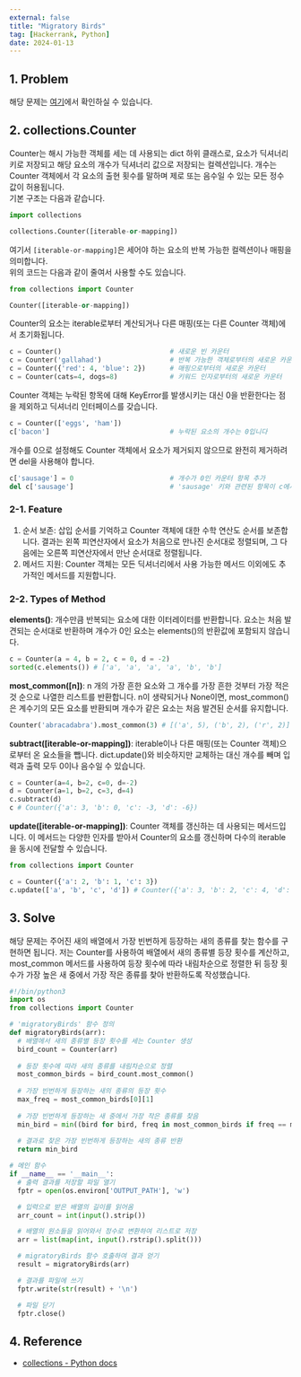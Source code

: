 ```yaml
---
external: false
title: "Migratory Birds"
tag: [Hackerrank, Python]
date: 2024-01-13
---
```


## 1. Problem

해당 문제는 [여기](https://www.hackerrank.com/challenges/migratory-birds/problem?isFullScreen=true)에서 확인하실 수 있습니다.

## 2. collections.Counter

Counter는 해시 가능한 객체를 세는 데 사용되는 dict 하위 클래스로, 요소가 딕셔너리 키로 저장되고 해당 요소의 개수가 딕셔너리 값으로 저장되는 컬렉션입니다. 개수는 Counter 객체에서 각 요소의 출현 횟수를 말하며 제로 또는 음수일 수 있는 모든 정수 값이 허용됩니다.  
기본 구조는 다음과 같습니다.

```python
import collections

collections.Counter([iterable-or-mapping])
```

여기서 `[iterable-or-mapping]`은 세어야 하는 요소의 반복 가능한 컬렉션이나 매핑을 의미합니다.  
위의 코드는 다음과 같이 줄여서 사용할 수도 있습니다.

```python
from collections import Counter

Counter([iterable-or-mapping])
```

Counter의 요소는 iterable로부터 계산되거나 다른 매핑(또는 다른 Counter 객체)에서 초기화됩니다.

```python
c = Counter()                           # 새로운 빈 카운터
c = Counter('gallahad')                 # 반복 가능한 객체로부터의 새로운 카운터
c = Counter({'red': 4, 'blue': 2})      # 매핑으로부터의 새로운 카운터
c = Counter(cats=4, dogs=8)             # 키워드 인자로부터의 새로운 카운터
```

Counter 객체는 누락된 항목에 대해 KeyError를 발생시키는 대신 0을 반환한다는 점을 제외하고 딕셔너리 인터페이스를 갖습니다.

```python
c = Counter(['eggs', 'ham'])
c['bacon']                              # 누락된 요소의 개수는 0입니다
```

개수를 0으로 설정해도 Counter 객체에서 요소가 제거되지 않으므로 완전히 제거하려면 del을 사용해야 합니다.

```python
c['sausage'] = 0                        # 개수가 0인 카운터 항목 추가
del c['sausage']                        # 'sausage' 키와 관련된 항목이 c에서 삭제
```

### 2-1. Feature

1. 순서 보존: 삽입 순서를 기억하고 Counter 객체에 대한 수학 연산도 순서를 보존합니다. 결과는 왼쪽 피연산자에서 요소가 처음으로 만나진 순서대로 정렬되며, 그 다음에는 오른쪽 피연산자에서 만난 순서대로 정렬됩니다.
2. 메서드 지원: Counter 객체는 모든 딕셔너리에서 사용 가능한 메서드 이외에도 추가적인 메서드를 지원합니다.

### 2-2. Types of Method

**elements()**: 개수만큼 반복되는 요소에 대한 이터레이터를 반환합니다. 요소는 처음 발견되는 순서대로 반환하며 개수가 0인 요소는 elements()의 반환값에 포함되지 않습니다.

```python
c = Counter(a = 4, b = 2, c = 0, d = -2)
sorted(c.elements()) # ['a', 'a', 'a', 'a', 'b', 'b']
```

**most_common([n])**: n 개의 가장 흔한 요소와 그 개수를 가장 흔한 것부터 가장 적은 것 순으로 나열한 리스트를 반환합니다. n이 생략되거나 None이면, most_common()은 계수기의 모든 요소를 반환되며 개수가 같은 요소는 처음 발견된 순서를 유지합니다.

```python
Counter('abracadabra').most_common(3) # [('a', 5), ('b', 2), ('r', 2)]
```

**subtract([iterable-or-mapping])**: iterable이나 다른 매핑(또는 Counter 객체)으로부터 온 요소들을 뺍니다. dict.update()와 비슷하지만 교체하는 대신 개수를 빼며 입력과 출력 모두 0이나 음수일 수 있습니다.

```python
c = Counter(a=4, b=2, c=0, d=-2)
d = Counter(a=1, b=2, c=3, d=4)
c.subtract(d)
c # Counter({'a': 3, 'b': 0, 'c': -3, 'd': -6})
```

**update([iterable-or-mapping])**: Counter 객체를 갱신하는 데 사용되는 메서드입니다. 이 메서드는 다양한 인자를 받아서 Counter의 요소를 갱신하며 다수의 iterable을 동시에 전달할 수 있습니다.

```python
from collections import Counter

c = Counter({'a': 2, 'b': 1, 'c': 3})
c.update(['a', 'b', 'c', 'd']) # Counter({'a': 3, 'b': 2, 'c': 4, 'd': 1})
```

## 3. Solve

해당 문제는 주어진 새의 배열에서 가장 빈번하게 등장하는 새의 종류를 찾는 함수를 구현하면 됩니다.
저는 Counter를 사용하여 배열에서 새의 종류별 등장 횟수를 계산하고, most_common 메서드를 사용하여 등장 횟수에 따라 내림차순으로 정렬한 뒤 등장 횟수가 가장 높은 새 중에서 가장 작은 종류를 찾아 반환하도록 작성했습니다.

```python
#!/bin/python3
import os
from collections import Counter

# 'migratoryBirds' 함수 정의
def migratoryBirds(arr):
  # 배열에서 새의 종류별 등장 횟수를 세는 Counter 생성
  bird_count = Counter(arr)
  
  # 등장 횟수에 따라 새의 종류를 내림차순으로 정렬
  most_common_birds = bird_count.most_common()
  
  # 가장 빈번하게 등장하는 새의 종류의 등장 횟수
  max_freq = most_common_birds[0][1]
  
  # 가장 빈번하게 등장하는 새 중에서 가장 작은 종류를 찾음
  min_bird = min((bird for bird, freq in most_common_birds if freq == max_freq), default=float('inf'))
  
  # 결과로 찾은 가장 빈번하게 등장하는 새의 종류 반환
  return min_bird

# 메인 함수
if __name__ == '__main__':
  # 출력 결과를 저장할 파일 열기
  fptr = open(os.environ['OUTPUT_PATH'], 'w')

  # 입력으로 받은 배열의 길이를 읽어옴
  arr_count = int(input().strip())

  # 배열의 원소들을 읽어와서 정수로 변환하여 리스트로 저장
  arr = list(map(int, input().rstrip().split()))

  # migratoryBirds 함수 호출하여 결과 얻기
  result = migratoryBirds(arr)

  # 결과를 파일에 쓰기
  fptr.write(str(result) + '\n')

  # 파일 닫기
  fptr.close()
```

## 4. Reference

- [collections - Python docs](https://docs.python.org/ko/3/library/collections.html#collections.Counter)

